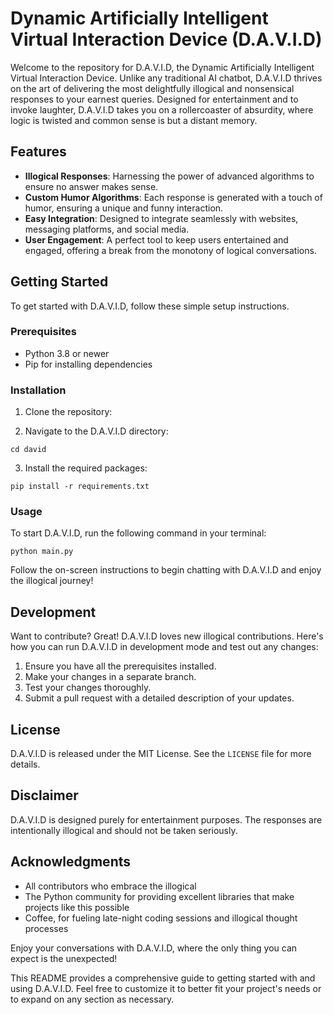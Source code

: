 # Dynamic Artificially Intelligent Virtual Interaction Device (D.A.V.I.D)

Welcome to the repository for D.A.V.I.D, the Dynamic Artificially Intelligent Virtual Interaction Device. Unlike any traditional AI chatbot, D.A.V.I.D thrives on the art of delivering the most delightfully illogical and nonsensical responses to your earnest queries. Designed for entertainment and to invoke laughter, D.A.V.I.D takes you on a rollercoaster of absurdity, where logic is twisted and common sense is but a distant memory.

## Features

- **Illogical Responses**: Harnessing the power of advanced algorithms to ensure no answer makes sense.
- **Custom Humor Algorithms**: Each response is generated with a touch of humor, ensuring a unique and funny interaction.
- **Easy Integration**: Designed to integrate seamlessly with websites, messaging platforms, and social media.
- **User Engagement**: A perfect tool to keep users entertained and engaged, offering a break from the monotony of logical conversations.

## Getting Started

To get started with D.A.V.I.D, follow these simple setup instructions.

### Prerequisites

- Python 3.8 or newer
- Pip for installing dependencies

### Installation

1. Clone the repository:

2. Navigate to the D.A.V.I.D directory:

`cd david`

3. Install the required packages:

`pip install -r requirements.txt`


### Usage

To start D.A.V.I.D, run the following command in your terminal:

`python main.py`


Follow the on-screen instructions to begin chatting with D.A.V.I.D and enjoy the illogical journey!

## Development

Want to contribute? Great! D.A.V.I.D loves new illogical contributions. Here's how you can run D.A.V.I.D in development mode and test out any changes:

1. Ensure you have all the prerequisites installed.
2. Make your changes in a separate branch.
3. Test your changes thoroughly.
4. Submit a pull request with a detailed description of your updates.

## License

D.A.V.I.D is released under the MIT License. See the `LICENSE` file for more details.

## Disclaimer

D.A.V.I.D is designed purely for entertainment purposes. The responses are intentionally illogical and should not be taken seriously.

## Acknowledgments

- All contributors who embrace the illogical
- The Python community for providing excellent libraries that make projects like this possible
- Coffee, for fueling late-night coding sessions and illogical thought processes

Enjoy your conversations with D.A.V.I.D, where the only thing you can expect is the unexpected!

This README provides a comprehensive guide to getting started with and using D.A.V.I.D. Feel free to customize it to better fit your project's needs or to expand on any section as necessary.
